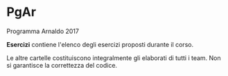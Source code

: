 # PgAr
Programma Arnaldo 2017

**Esercizi** contiene l'elenco degli esercizi proposti durante il corso.

Le altre cartelle costituiscono integralmente gli elaborati di tutti i team. Non si garantisce la correttezza del codice.
